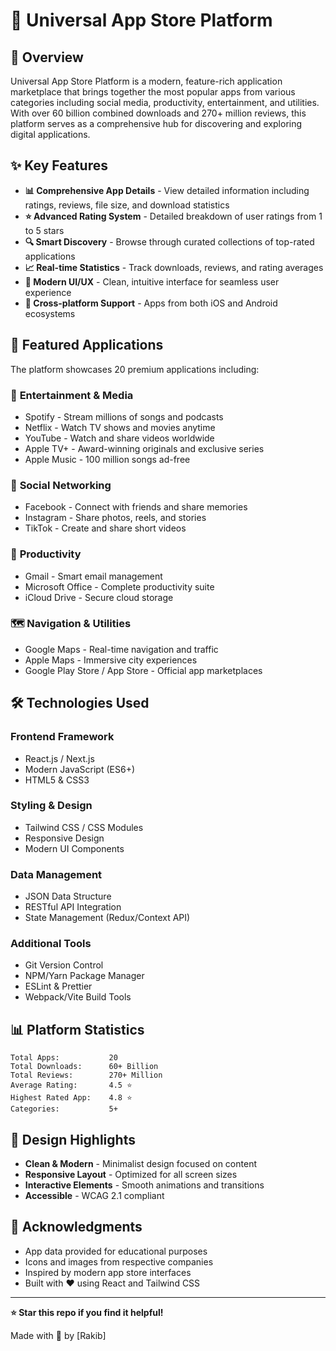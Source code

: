 # 📱 Universal App Store Platform

## 🌟 Overview

Universal App Store Platform is a modern, feature-rich application marketplace that brings together the most popular apps from various categories including social media, productivity, entertainment, and utilities. With over 60 billion combined downloads and 270+ million reviews, this platform serves as a comprehensive hub for discovering and exploring digital applications.

## ✨ Key Features

- **📊 Comprehensive App Details** - View detailed information including ratings, reviews, file size, and download statistics
- **⭐ Advanced Rating System** - Detailed breakdown of user ratings from 1 to 5 stars
- **🔍 Smart Discovery** - Browse through curated collections of top-rated applications
- **📈 Real-time Statistics** - Track downloads, reviews, and rating averages
- **🎨 Modern UI/UX** - Clean, intuitive interface for seamless user experience
- **📱 Cross-platform Support** - Apps from both iOS and Android ecosystems

## 🎯 Featured Applications

The platform showcases 20 premium applications including:

### 🎵 **Entertainment & Media**
- Spotify - Stream millions of songs and podcasts
- Netflix - Watch TV shows and movies anytime
- YouTube - Watch and share videos worldwide
- Apple TV+ - Award-winning originals and exclusive series
- Apple Music - 100 million songs ad-free

### 📱 **Social Networking**
- Facebook - Connect with friends and share memories
- Instagram - Share photos, reels, and stories
- TikTok - Create and share short videos

### 💼 **Productivity**
- Gmail - Smart email management
- Microsoft Office - Complete productivity suite
- iCloud Drive - Secure cloud storage

### 🗺️ **Navigation & Utilities**
- Google Maps - Real-time navigation and traffic
- Apple Maps - Immersive city experiences
- Google Play Store / App Store - Official app marketplaces

## 🛠️ Technologies Used

### **Frontend Framework**
- React.js / Next.js
- Modern JavaScript (ES6+)
- HTML5 & CSS3

### **Styling & Design**
- Tailwind CSS / CSS Modules
- Responsive Design
- Modern UI Components

### **Data Management**
- JSON Data Structure
- RESTful API Integration
- State Management (Redux/Context API)

### **Additional Tools**
- Git Version Control
- NPM/Yarn Package Manager
- ESLint & Prettier
- Webpack/Vite Build Tools

## 📊 Platform Statistics

```
Total Apps:           20
Total Downloads:      60+ Billion
Total Reviews:        270+ Million
Average Rating:       4.5 ⭐
Highest Rated App:    4.8 ⭐
Categories:           5+
```


## 🎨 Design Highlights

- **Clean & Modern** - Minimalist design focused on content
- **Responsive Layout** - Optimized for all screen sizes
- **Interactive Elements** - Smooth animations and transitions
- **Accessible** - WCAG 2.1 compliant




## 🙏 Acknowledgments

- App data provided for educational purposes
- Icons and images from respective companies
- Inspired by modern app store interfaces
- Built with ❤️ using React and Tailwind CSS

---

**⭐ Star this repo if you find it helpful!**

Made with 💙 by [Rakib]
